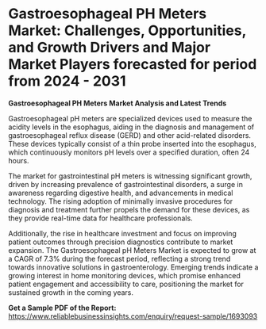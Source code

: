 <p><h1>Gastroesophageal PH Meters Market: Challenges, Opportunities, and Growth Drivers and Major Market Players forecasted for period from 2024 - 2031</h1></p><p><strong>Gastroesophageal PH Meters Market Analysis and Latest Trends</strong></p>
<p><p>Gastroesophageal pH meters are specialized devices used to measure the acidity levels in the esophagus, aiding in the diagnosis and management of gastroesophageal reflux disease (GERD) and other acid-related disorders. These devices typically consist of a thin probe inserted into the esophagus, which continuously monitors pH levels over a specified duration, often 24 hours. </p><p>The market for gastrointestinal pH meters is witnessing significant growth, driven by increasing prevalence of gastrointestinal disorders, a surge in awareness regarding digestive health, and advancements in medical technology. The rising adoption of minimally invasive procedures for diagnosis and treatment further propels the demand for these devices, as they provide real-time data for healthcare professionals. </p><p>Additionally, the rise in healthcare investment and focus on improving patient outcomes through precision diagnostics contribute to market expansion. The Gastroesophageal pH Meters Market is expected to grow at a CAGR of 7.3% during the forecast period, reflecting a strong trend towards innovative solutions in gastroenterology. Emerging trends indicate a growing interest in home monitoring devices, which promise enhanced patient engagement and accessibility to care, positioning the market for sustained growth in the coming years.</p></p>
<p><strong>Get a Sample PDF of the Report:&nbsp;</strong> <a href="https://www.reliablebusinessinsights.com/enquiry/request-sample/1693093?utm_campaign=41&utm_medium=2&utm_source=Github&utm_content=ia&utm_term=20102024&utm_id=gastroesophageal-ph-meters">https://www.reliablebusinessinsights.com/enquiry/request-sample/1693093</a></p>
<p>&nbsp;</p>
<p><strong>Gastroesophageal PH Meters Major Market Players</strong></p>
<p><p>The gastroesophageal pH meters market is characterized by strong competition among key players such as EB Neuro, Laborie, and Sandhill Scientific. These companies specialize in advanced diagnostic tools for gastroesophageal disorders, particularly gastroesophageal reflux disease (GERD).</p><p>**EB Neuro** is known for its innovative pH monitoring solutions that integrate advanced data management. Their products cater to both adult and pediatric patients, addressing a broad spectrum of clinical needs. The company has been experiencing steady growth due to increasing prevalence of GERD and rising awareness about diagnostic tools.</p><p>**Laborie**, a significant player, offers a comprehensive portfolio of urodynamics and gastroenterology products, including pH monitoring systems. With a strong focus on research and product development, Laborie has positioned itself for sustained market growth. The company's strategic acquisitions and global expansion efforts have further bolstered its market presence.</p><p>**Sandhill Scientific** specializes in pH monitoring and has developed proprietary technology for accurate and patient-friendly measurements. Their products are widely used in both hospital and outpatient settings. Sandhill's focus on innovation and quality healthcare solutions has contributed to its robust market position.</p><p>The gastroesophageal pH meters market is poised for growth, driven by rising incidence rates of GERD, technological advancements, and increasing healthcare spending. Analysts project the market size could reach USD 459 million by 2025, with a CAGR of approximately 6.4%.</p><p>Sales revenue for key players varies, with Laborie reporting revenues exceeding USD 200 million in recent years, while EB Neuro and Sandhill Scientific are also witnessing growth but specific revenue figures are less disclosed. Ongoing investments in R&D and strategic partnerships are likely to enhance their competitive advantage and market share in the future.</p></p>
<p>&nbsp;</p>
<p><strong>What Are The Key Opportunities For Gastroesophageal PH Meters Manufacturers?</strong></p>
<p><p>The Gastroesophageal pH Meters market is experiencing significant growth, driven by the increasing prevalence of gastroesophageal reflux disease (GERD) and advancements in minimally invasive diagnostic technologies. The market is projected to expand at a CAGR of approximately 6% over the next five years, fueled by rising healthcare expenditures and the adoption of outpatient diagnostic procedures. Key trends include the integration of wireless and portable devices, enhancing patient comfort and data accuracy. Future outlook suggests increased focus on technological innovations and telemedicine applications, facilitating remote monitoring and improving patient outcomes in gastrointestinal health management.</p></p>
<p><strong>Inquire or Share Your Questions If Any Before Purchasing This Report:</strong> <a href="https://www.reliablebusinessinsights.com/enquiry/pre-order-enquiry/1693093?utm_campaign=41&utm_medium=2&utm_source=Github&utm_content=ia&utm_term=20102024&utm_id=gastroesophageal-ph-meters">https://www.reliablebusinessinsights.com/enquiry/pre-order-enquiry/1693093</a></p>
<p>&nbsp;</p>
<p><strong>Market Segmentation</strong></p>
<p><strong>The Gastroesophageal PH Meters Market Analysis by types is segmented into:</strong></p>
<p><ul><li>Portable</li><li>Desktop</li></ul></p>
<p><p>The Gastroesophageal pH meter market is segmented into portable and desktop categories. Portable pH meters are compact devices offering convenience for patients and healthcare providers, allowing for in-home or on-the-go monitoring of esophageal acidity. Desktop pH meters, on the other hand, are designed for clinical settings, providing more comprehensive data and advanced features for in-depth analysis. Both types play a crucial role in diagnosing and managing gastroesophageal conditions by accurately measuring pH levels in the esophagus.</p></p>
<p><strong>Purchase this Report:&nbsp;</strong><a href="https://www.reliablebusinessinsights.com/purchase/1693093?utm_campaign=41&utm_medium=2&utm_source=Github&utm_content=ia&utm_term=20102024&utm_id=gastroesophageal-ph-meters">https://www.reliablebusinessinsights.com/purchase/1693093</a></p>
<p>&nbsp;</p>
<p><strong>The Gastroesophageal PH Meters Market Industry Research by Application is segmented into:</strong></p>
<p><ul><li>Hospital</li><li>Clinic</li><li>Other</li></ul></p>
<p><p>The gastroesophageal pH meters market is primarily utilized in hospitals, clinics, and other healthcare settings to monitor and assess acid reflux and esophageal disorders. In hospitals, they provide critical diagnostic insights for complex cases, facilitating comprehensive treatment plans. Clinics utilize these meters for routine evaluations, aiding in early detection and management of gastroesophageal issues. Other market applications may include research institutions and outpatient centers, where they enable effective monitoring of patients' gastrointestinal health and treatment efficacy.</p></p>
<p><a href="https://www.reliablebusinessinsights.com/gastroesophageal-ph-meters-r1693093?utm_campaign=41&utm_medium=2&utm_source=Github&utm_content=ia&utm_term=20102024&utm_id=gastroesophageal-ph-meters">&nbsp;https://www.reliablebusinessinsights.com/gastroesophageal-ph-meters-r1693093</a></p>
<p><strong>In terms of Region, the Gastroesophageal PH Meters Market Players available by Region are:</strong></p>
<p>
    <p> <strong> North America: </strong>
        <ul>
            <li>United States</li>
            <li>Canada</li>
        </ul>
        </p> 
    <p> <strong> Europe: </strong>
        <ul>
            <li>Germany</li>
            <li>France</li>
            <li>U.K.</li>
            <li>Italy</li>
            <li>Russia</li>
        </ul>
        </p> 
    <p> <strong> Asia-Pacific: </strong>
        <ul>
            <li>China</li>
            <li>Japan</li>
            <li>South Korea</li>
            <li>India</li>
            <li>Australia</li>
            <li>China Taiwan</li>
            <li>Indonesia</li>
            <li>Thailand</li>
            <li>Malaysia</li>
        </ul>
        </p> 
    <p> <strong> Latin America: </strong>
        <ul>
            <li>Mexico</li>
            <li>Brazil</li>
            <li>Argentina Korea</li>
            <li>Colombia</li>
        </ul>
        </p> 
    <p> <strong> Middle East & Africa: </strong>
        <ul>
            <li>Turkey</li>
            <li>Saudi</li>
            <li>Arabia</li>
            <li>UAE</li>
            <li>Korea</li>
        </ul>
    </p>
    </p>
<p><p>The global gastroesophageal pH meters market is experiencing robust growth, with significant contributions from North America and Europe, projected to account for approximately 40% and 30% of the market share, respectively. The Asia-Pacific region is emerging as a strong contender, anticipated to capture around 20% due to rising healthcare infrastructure and awareness. China, within the APAC region, is expected to lead the growth trajectory, driven by increased gastrointestinal disorders and demand for accurate diagnostic tools. Overall, these regions will shape the market landscape moving forward.</p></p>
<p><strong>Purchase this Report: </strong><a href="https://www.reliablebusinessinsights.com/purchase/1693093?utm_campaign=41&utm_medium=2&utm_source=Github&utm_content=ia&utm_term=20102024&utm_id=gastroesophageal-ph-meters">https://www.reliablebusinessinsights.com/purchase/1693093</a></p>
<p>&nbsp;<strong>Get a Sample PDF of the Report:&nbsp;&nbsp;</strong><a href="https://www.reliablebusinessinsights.com/enquiry/request-sample/1693093?utm_campaign=41&utm_medium=2&utm_source=Github&utm_content=ia&utm_term=20102024&utm_id=gastroesophageal-ph-meters">https://www.reliablebusinessinsights.com/enquiry/request-sample/1693093</a></p>
<p><strong></strong></p>
<p><p><a href="https://issuu.com/reportprime-2/docs/flexible-mechanical-couplings-marke_8da458c3f463bf?utm_campaign=41&utm_medium=2&utm_source=Github&utm_content=ia&utm_term=20102024&utm_id=gastroesophageal-ph-meters">Flexible Mechanical Couplings Market</a></p><p><a href="https://issuu.com/reportprime-2/docs/floating-anchors-market-size-2030.p_ace461ea83da56?utm_campaign=41&utm_medium=2&utm_source=Github&utm_content=ia&utm_term=20102024&utm_id=gastroesophageal-ph-meters">Floating Anchors Market</a></p><p><a href="https://www.linkedin.com/pulse/deep-dive-powdered-goat-milk-market-itstrends-segmentation-ntnee?utm_campaign=41&utm_medium=2&utm_source=Github&utm_content=ia&utm_term=20102024&utm_id=gastroesophageal-ph-meters">Powdered Goat Milk Market</a></p><p><a href="https://github.com/WayneGriffin411/Market-Research-Report-List-1/blob/main/automotive-differential-gear-market.md?utm_campaign=41&utm_medium=2&utm_source=Github&utm_content=ia&utm_term=20102024&utm_id=gastroesophageal-ph-meters">Automotive Differential Gear Market</a></p><p><a href="https://github.com/maximinauago/Market-Research-Report-List-1/blob/main/pharmaceutical-filtration-products-market.md?utm_campaign=41&utm_medium=2&utm_source=Github&utm_content=ia&utm_term=20102024&utm_id=gastroesophageal-ph-meters">Pharmaceutical Filtration Products Market</a></p></p>